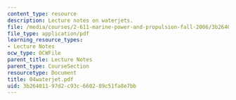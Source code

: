 ```yaml
---
content_type: resource
description: Lecture notes on waterjets.
file: /media/courses/2-611-marine-power-and-propulsion-fall-2006/3b26401197d2c93c660289c51fa8e7bb_04waterjet.pdf
file_type: application/pdf
learning_resource_types:
- Lecture Notes
ocw_type: OCWFile
parent_title: Lecture Notes
parent_type: CourseSection
resourcetype: Document
title: 04waterjet.pdf
uid: 3b264011-97d2-c93c-6602-89c51fa8e7bb
---
```

